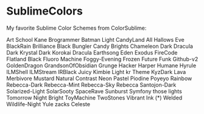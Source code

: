# SublimeColors
My favorite Sublime Color Schemes from ColorSublime:

Art School
Kane
Brogrammer
Batman Light
CandyLand
All Hallows Eve
BlackRain
Brilliance Black
Bungler
Candy Brights
Chameleon
Dark Dracula
Dark Krystal
Dark Korokai
Dracula
Earthsong
Eden
Exodus
FireCode
Flatland Black
Fluoro Machine
Foggy-Evening
Frozen
Future Funk
Github-v2
GoldenDragon
GrandsonOfObsidian
Grunge
Hacker
Harper
Humane
Hyrule
ILMShell
ILMStream
IRBlack
Juicy
Kimbie Light
kr Theme
KyzDark
Lava
Merbivore
Mustard
Natural Contrast
Neon
Pastel
Piodine
Poyeyo
Rainbow
Rebecca-Dark
Rebecca-Mint
Rebecca-Sky
Rebecca
Santojon-Dark
Solarized-Light
SolarSooty
SpaceRave
Sunburst
Symfony
those lights
Tomorrow Night Bright
ToyMachine
TwoStones
Vibrant Ink (*)
Welded
Wildlife-Night
Yule
zacks
Celeste

